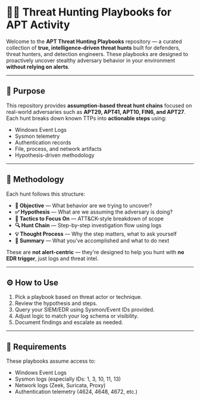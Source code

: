 # 🕵️‍♂️ Threat Hunting Playbooks for APT Activity

Welcome to the **APT Threat Hunting Playbooks** repository — a curated collection of **true, intelligence-driven threat hunts** built for defenders, threat hunters, and detection engineers. These playbooks are designed to proactively uncover stealthy adversary behavior in your environment **without relying on alerts**.

---

## 🎯 Purpose

This repository provides **assumption-based threat hunt chains** focused on real-world adversaries such as **APT29, APT41, APT10, FIN6, and APT27**. Each hunt breaks down known TTPs into **actionable steps** using:

- Windows Event Logs
- Sysmon telemetry
- Authentication records
- File, process, and network artifacts
- Hypothesis-driven methodology

---

## 🧠 Methodology

Each hunt follows this structure:

- **🎯 Objective** — What behavior are we trying to uncover?
- **✅ Hypothesis** — What are we assuming the adversary is doing?
- **🧱 Tactics to Focus On** — ATT&CK-style breakdown of scope
- **🔍 Hunt Chain** — Step-by-step investigation flow using logs
- **💡 Thought Process** — Why the step matters, what to ask yourself
- **🧠 Summary** — What you’ve accomplished and what to do next

These are **not alert-centric** — they're designed to help you hunt with **no EDR trigger**, just logs and threat intel.

---

## ⚙️ How to Use

1. Pick a playbook based on threat actor or technique.
2. Review the hypothesis and steps.
3. Query your SIEM/EDR using Sysmon/Event IDs provided.
4. Adjust logic to match your log schema or visibility.
5. Document findings and escalate as needed.

---

## 📌 Requirements

These playbooks assume access to:

- Windows Event Logs
- Sysmon logs (especially IDs: 1, 3, 10, 11, 13)
- Network logs (Zeek, Suricata, Proxy)
- Authentication telemetry (4624, 4648, 4672, etc.)
